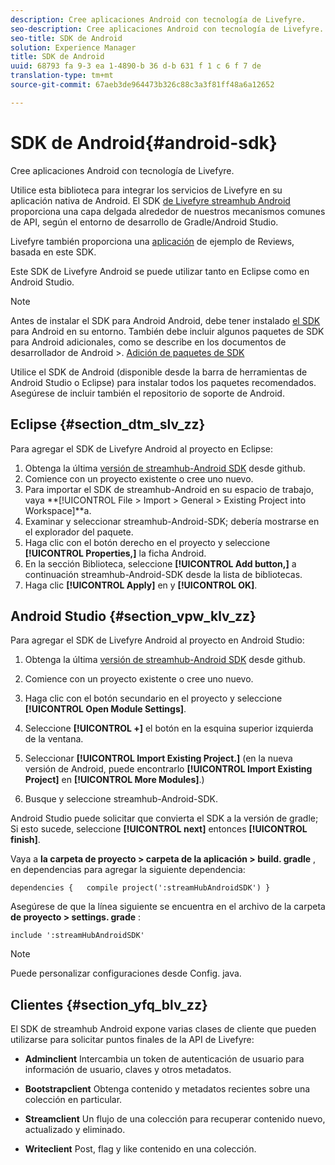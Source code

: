 ```yaml
---
description: Cree aplicaciones Android con tecnología de Livefyre.
seo-description: Cree aplicaciones Android con tecnología de Livefyre.
seo-title: SDK de Android
solution: Experience Manager
title: SDK de Android
uuid: 68793 fa 9-3 ea 1-4890-b 36 d-b 631 f 1 c 6 f 7 de
translation-type: tm+mt
source-git-commit: 67aeb3de964473b326c88c3a3f81ff48a6a12652

---
```



# SDK de Android{#android-sdk}

Cree aplicaciones Android con tecnología de Livefyre.

Utilice esta biblioteca para integrar los servicios de Livefyre en su aplicación nativa de Android. El SDK [de Livefyre streamhub Android](https://github.com/Livefyre/StreamHub-Android-SDK) proporciona una capa delgada alrededor de nuestros mecanismos comunes de API, según el entorno de desarrollo de Gradle/Android Studio.

Livefyre también proporciona una [aplicación](https://github.com/Livefyre/StreamHub-iOS-Reviews-App) de ejemplo de Reviews, basada en este SDK.

Este SDK de Livefyre Android se puede utilizar tanto en Eclipse como en Android Studio.

>[!NOTE]
>
>Antes de instalar el SDK para Android Android, debe tener instalado [el SDK](https://developer.android.com/sdk/index.html) para Android en su entorno. También debe incluir algunos paquetes de SDK para Android adicionales, como se describe en los documentos de desarrollador de Android >.
>[Adición de paquetes de SDK](https://developer.android.com/sdk/installing/adding-packages.html)

Utilice el SDK de Android (disponible desde la barra de herramientas de Android Studio o Eclipse) para instalar todos los paquetes recomendados. Asegúrese de incluir también el repositorio de soporte de Android.

## Eclipse {#section_dtm_slv_zz}

Para agregar el SDK de Livefyre Android al proyecto en Eclipse:

1. Obtenga la última [versión de streamhub-Android SDK](https://github.com/Livefyre/StreamHub-Android-SDK) desde github.
1. Comience con un proyecto existente o cree uno nuevo.
1. Para importar el SDK de streamhub-Android en su espacio de trabajo, vaya **[!UICONTROL File > Import > General > Existing Project into Workspace]**a.
1. Examinar y seleccionar streamhub-Android-SDK; debería mostrarse en el explorador del paquete.
1. Haga clic con el botón derecho en el proyecto y seleccione **[!UICONTROL Properties,]** la ficha Android.
1. En la sección Biblioteca, seleccione **[!UICONTROL Add button,]** a continuación streamhub-Android-SDK desde la lista de bibliotecas.
1. Haga clic **[!UICONTROL Apply]** en y **[!UICONTROL OK]**.

## Android Studio {#section_vpw_klv_zz}

Para agregar el SDK de Livefyre Android al proyecto en Android Studio:

1. Obtenga la última [versión de streamhub-Android SDK](https://github.com/Livefyre/StreamHub-Android-SDK) desde github.
1. Comience con un proyecto existente o cree uno nuevo.
1. Haga clic con el botón secundario en el proyecto y seleccione **[!UICONTROL Open Module Settings]**.
1. Seleccione **[!UICONTROL +]** el botón en la esquina superior izquierda de la ventana.
1. Seleccionar **[!UICONTROL Import Existing Project.]** (en la nueva versión de Android, puede encontrarlo **[!UICONTROL Import Existing Project]** en **[!UICONTROL More Modules]**.)

1. Busque y seleccione streamhub-Android-SDK.

Android Studio puede solicitar que convierta el SDK a la versión de gradle; Si esto sucede, seleccione **[!UICONTROL next]** entonces **[!UICONTROL finish]**.

Vaya a **la carpeta de proyecto > carpeta de la aplicación > build. gradle** , en dependencias para agregar la siguiente dependencia:

```
dependencies {   compile project(':streamHubAndroidSDK') } 
```

Asegúrese de que la línea siguiente se encuentra en el archivo de la carpeta **de proyecto > settings. grade** :

```
include ':streamHubAndroidSDK' 
```

>[!NOTE]
>
>Puede personalizar configuraciones desde Config. java.

## Clientes {#section_yfq_blv_zz}

El SDK de streamhub Android expone varias clases de cliente que pueden utilizarse para solicitar puntos finales de la API de Livefyre:

* **Adminclient** Intercambia un token de autenticación de usuario para información de usuario, claves y otros metadatos.

* **Bootstrapclient** Obtenga contenido y metadatos recientes sobre una colección en particular.

* **Streamclient** Un flujo de una colección para recuperar contenido nuevo, actualizado y eliminado.

* **Writeclient** Post, flag y like contenido en una colección.

